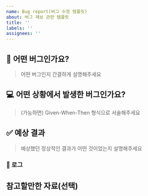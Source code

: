 ```yaml
---
name: Bug report(버그 수정 템플릿)
about: 버그 제보 관련 템플릿
title: ''
labels: ''
assignees: ''
---
```

## 🐞 어떤 버그인가요?
> 어떤 버그인지 간결하게 설명해주세요

## 💻 어떤 상황에서 발생한 버그인가요?
> (가능하면) Given-When-Then 형식으로 서술해주세요

## ✅ 예상 결과
> 예상했던 정상적인 결과가 어떤 것이었는지 설명해주세요

### 📄 로그

## 참고할만한 자료(선택)
